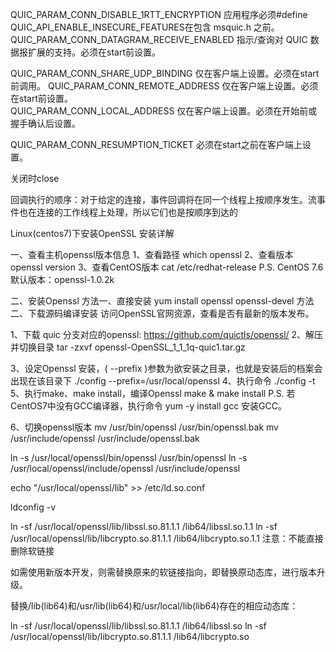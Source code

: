 QUIC_PARAM_CONN_DISABLE_1RTT_ENCRYPTION   应用程序必须#define QUIC_API_ENABLE_INSECURE_FEATURES在包含 msquic.h 之前。
QUIC_PARAM_CONN_DATAGRAM_RECEIVE_ENABLED  指示/查询对 QUIC 数据报扩展的支持。必须在start前设置。

QUIC_PARAM_CONN_SHARE_UDP_BINDING         仅在客户端上设置。必须在start前调用。
QUIC_PARAM_CONN_REMOTE_ADDRESS            仅在客户端上设置。必须在start前设置。  
QUIC_PARAM_CONN_LOCAL_ADDRESS             仅在客户端上设置。必须在开始前或握手确认后设置。 

QUIC_PARAM_CONN_RESUMPTION_TICKET         必须在start之前在客户端上设置。

关闭时close

回调执行的顺序：对于给定的连接，事件回调将在同一个线程上按顺序发生。流事件也在连接的工作线程上处理，所以它们也是按顺序到达的

Linux(centos7)下安装OpenSSL 安装详解

一、查看主机openssl版本信息
1、查看路径
which openssl
2、查看版本
openssl version
3、查看CentOS版本
cat /etc/redhat-release
P.S. CentOS 7.6 默认版本：openssl-1.0.2k



二、安装Openssl
方法一、直接安装
yum install openssl openssl-devel
方法二、下载源码编译安装
访问OpenSSL官网资源，查看是否有最新的版本发布。

1、下载
quic 分支对应的openssl:  https://github.com/quictls/openssl/
2、解压并切换目录
tar -zxvf openssl-OpenSSL_1_1_1q-quic1.tar.gz

3、设定Openssl 安装，( --prefix )参数为欲安装之目录，也就是安装后的档案会出现在该目录下
./config --prefix=/usr/local/openssl
4、执行命令
./config -t
5、执行make、make install，编译Openssl
make & make install
P.S. 若CentOS7中没有GCC编译器，执行命令 yum -y install gcc 安装GCC。


6、切换openssl版本
mv /usr/bin/openssl /usr/bin/openssl.bak
mv /usr/include/openssl /usr/include/openssl.bak


ln -s /usr/local/openssl/bin/openssl /usr/bin/openssl
ln -s /usr/local/openssl/include/openssl /usr/include/openssl

echo "/usr/local/openssl/lib" >> /etc/ld.so.conf

ldconfig -v

ln -sf /usr/local/openssl/lib/libssl.so.81.1.1 /lib64/libssl.so.1.1
ln -sf /usr/local/openssl/lib/libcrypto.so.81.1.1 /lib64/libcrypto.so.1.1
注意：不能直接删除软链接

如需使用新版本开发，则需替换原来的软链接指向，即替换原动态库，进行版本升级。

替换/lib(lib64)和/usr/lib(lib64)和/usr/local/lib(lib64)存在的相应动态库：

ln -sf /usr/local/openssl/lib/libssl.so.81.1.1 /lib64/libssl.so
ln -sf /usr/local/openssl/lib/libcrypto.so.81.1.1 /lib64/libcrypto.so




